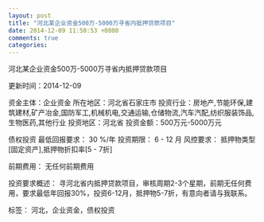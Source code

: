 ```yaml
---
layout: post
title: "河北某企业资金500万-5000万寻省内抵押贷款项目"
date: 2014-12-09 11:50:53 +0800
comments: true
categories: 
---
```

河北某企业资金500万-5000万寻省内抵押贷款项目



更新时间：2014-12-09

资金主体：企业资金
所在地区：河北省石家庄市
投资行业：房地产,节能环保,建筑建材,矿产冶金,国防军工,机械机电,交通运输,仓储物流,汽车汽配,纺织服装饰品,生物医药,其他行业
投资地区：河北省
投资金额：500万元-5000万元

债权投资
最低回报要求：
                            30 %/年
                                                                                投资期限：
                            6 - 12 月
                                                                                                                                        风控要求：
                            抵押物类型[固定资产],抵押物折扣率[5 - 7折]

前期费用：
无任何前期费用

投资要求概述：
寻河北省内抵押贷款项目，审核周期2-3个星期，前期无任何费用，要求最低年回报30%，投资6-12月，抵押物5-7折，有意向者请与我联系。

标签：
河北，企业资金，债权投资

